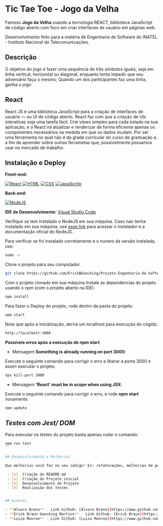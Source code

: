 # Tic Tae Toe - Jogo da Velha

Famoso **Jogo da Velha** usando a tecnologia REACT, biblioteca JavaScript de código aberto com foco em criar interfaces de usuário em páginas web. 

Desenvolvimento feito para a matéria de Engenharia de Software do INATEL - Instituto Nacional de Telecomunicações. 

## Descrição

O objetivo do jogo é fazer uma sequência de três símbolos iguais, seja em linha vertical, horizontal ou diagonal, enquanto tenta impedir que seu adversário faça o mesmo; Quando um dos participantes faz uma linha, ganha o jogo

## React

React JS é uma biblioteca JavaScript para a criação de interfaces de usuário — ou UI de código aberto. React faz com que a criação de UIs interativas seja uma tarefa fácil. Crie views simples para cada estado na sua aplicação, e o React irá atualizar e renderizar de forma eficiente apenas os componentes necessários na medida em que os dados mudam.
Por ser uma ferramenta no qual não é da grade curricular do curso de graduação e, a fim de aprender sobre outras ferrametas que, possivelmente possamos usar no mercado de trabalho.

## Instalação e Deploy

**Front-end:** 

[![React](https://img.shields.io/badge/React-20232A?style=for-the-badge&logo=react&logoColor=61DAFB
)](https://pt-br.reactjs.org/) 
[![HTML](https://img.shields.io/badge/HTML5-E34F26?style=for-the-badge&logo=html5&logoColor=white
)](https://developer.mozilla.org/en-US/docs/Learn/HTML) 
[![CSS](https://img.shields.io/badge/CSS3-1572B6?style=for-the-badge&logo=css3&logoColor=white
)](https://developer.mozilla.org/en-US/docs/Learn/CSS) 
[![JavaScritp](https://img.shields.io/badge/JavaScript-F7DF1E?style=for-the-badge&logo=javascript&logoColor=black
)](https://developer.mozilla.org/en-US/docs/Learn/JavaScript)

**Back-end:** 

[![NodeJS](https://img.shields.io/badge/Node.js-43853D?style=for-the-badge&logo=node.js&logoColor=white
)](https://nodejs.org/en/)

**IDE de Desenvolvimento**: [Visual Studio Code](https://code.visualstudio.com/)

Verifique se tem instalado o NodeJS em sua máquina. Caso nao tenha instalado em sua máquina, use [esse link](https://nodejs.org/en/) para acessar o instalador e a documentação oficial do NodeJS.

Para verificar se foi instalado corretamente e o núnero da versão instalada, use:

```bash
node -v
```

Clone o projeto para seu computador

```bash
git clone https://github.com/ErickBGoecking/Projeto-Engenharia-de-Software-C214-L1.git
```

Com o projeto clonado em sua máquina
Instale as dependencias do projeto usando o  npm (com o projeto aberto na IDE).

```bash
npm install
```

Para fazer o Deploy do projeto, rode dentro da pasta do projeto:

```bash
npm start
```

Note que após a inicialização, abrirá um localhost para execução do cógido.

```bash
http://localhost:3000
```

**Possíveis erros após a execução de **npm start****

* Mensagem **Something is already running on port 3000**:

Execute o seguinte comando para corrigir o erro e liberar a porta 3000 e assim executar o projeto. 

```bash
npx kill-port 3000
```

* Mensagem **'React' must be in scope when using JSX**: 

Execute o seguinte comando para corrigir o erro, e rode **npm start** novamente.

```bash
npm update
```

## ***Testes com Jest/ DOM***

Para executar os testes do projeto basta apenas rodar o comando:
```bash
npm run test
``

## Desenvolvimento e Melhorias

Que melhorias você fez no seu código? Ex: refatorações, melhorias de performance, acessibilidade, etc

 - [x]  Criação do README.md
 - [x]  Criação do Projeto inicial
 - [X]  Desenvolvimento do Projeto
 - [X]  Realização dos Testes


## Autores

- **Alvaro Breno** - Link Github: [Alvaro Breno](https://www.github.com/AlvaroBreno)
- **Erick Braun Goecking Martins** - Link Github: [Erick Braun](https://www.github.com/ErickBGoecking)
- **Luiza Monroe** - Link Github: [Luiza Monroe](https://www.github.com/luizamonroe)

